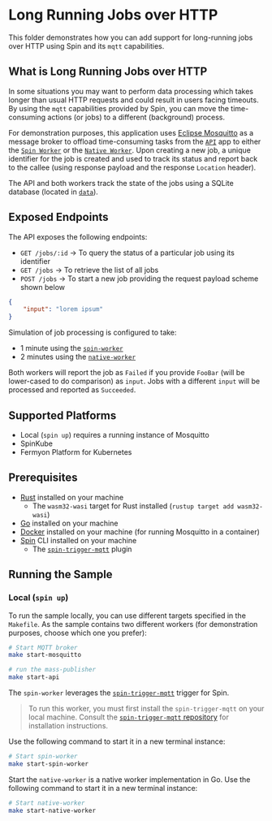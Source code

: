 # Long Running Jobs over HTTP

This folder demonstrates how you can add support for long-running jobs over HTTP using Spin and its `mqtt` capabilities.

## What is Long Running Jobs over HTTP

In some situations you may want to perform data processing which takes longer than usual HTTP requests and could result in users facing timeouts. By using the `mqtt` capabilities provided by Spin, you can move the time-consuming actions (or jobs) to a different (background) process.

For demonstration purposes, this application uses [Eclipse Mosquitto](https://mosquitto.org/) as a message broker to offload time-consuming tasks from the [`API`](./api/) app to either the [`Spin Worker`](./spin-worker/) or the [`Native Worker`](./native-worker/). Upon creating a new job, a unique identifier for the job is created and used to track its status and report back to the callee (using response payload and the response `Location` header).

The API and both workers track the state of the jobs using a SQLite database (located in [`data`](./data/)).

## Exposed Endpoints

The API exposes the following endpoints:

- `GET /jobs/:id` -> To query the status of a particular job using its identifier
- `GET /jobs` -> To retrieve the list of all jobs
- `POST /jobs` -> To start a new job providing the request payload scheme shown below

```json
{
    "input": "lorem ipsum"
}
```
Simulation of job processing is configured to take:

- 1 minute using the [`spin-worker`](./spin-worker/) 
- 2 minutes using the [`native-worker`](./native-worker/)

Both workers will report the job as `Failed` if you provide `FooBar` (will be lower-cased to do comparison) as `input`. Jobs with a different `input` will be processed and reported as `Succeeded`.

## Supported Platforms

- Local (`spin up`) requires a running instance of Mosquitto
- SpinKube
- Fermyon Platform for Kubernetes

## Prerequisites

- [Rust](https://www.rust-lang.org/) installed on your machine
  - The `wasm32-wasi` target for Rust installed (`rustup target add wasm32-wasi`)
- [Go](https://go.dev/) installed on your machine
- [Docker](https://docker.com) installed on your machine (for running Mosquitto in a container)
- [Spin](https://developer.fermyon.com/spin/v2/index) CLI installed on your machine
  - The [`spin-trigger-mqtt`](https://github.com/spinkube/spin-trigger-mqtt) plugin  

## Running the Sample

### Local (`spin up`)

To run the sample locally, you can use different targets specified in the `Makefile`. As the sample contains two different workers (for demonstration purposes, choose which one you prefer):

```bash
# Start MQTT broker
make start-mosquitto

# run the mass-publisher
make start-api
```

The `spin-worker` leverages the [`spin-trigger-mqtt`](https://github.com/spinkube/spin-trigger-mqtt) trigger for Spin. 

> To run this worker, you must first install the `spin-trigger-mqtt` on your local machine. Consult the [`spin-trigger-mqtt` repository](https://github.com/spinkube/spin-trigger-mqtt) for installation instructions.

Use the following command to start it in a new terminal instance:

```bash
# Start spin-worker
make start-spin-worker
```

Start the `native-worker` is a native worker implementation in Go. Use the following command to start it in a new terminal instance:

```bash
# Start native-worker
make start-native-worker
```
